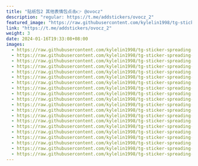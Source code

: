 ```yaml
---
title: "贴纸包2 其他表情包点击👉 @ovocz"
description: "regular: https://t.me/addstickers/ovocz_2"
featured_image: "https://raw.githubusercontent.com/kylelin1998/tg-sticker-spreading-worldwide-images/main/img/8520fbb7-5e4e-42ee-8a5d-bec2009d49e0.jpg"
link: "https://t.me/addstickers/ovocz_2"
weight: 3
date: 2024-01-16T19:33:08+08:00
images:
  - https://raw.githubusercontent.com/kylelin1998/tg-sticker-spreading-worldwide-images/main/img/8520fbb7-5e4e-42ee-8a5d-bec2009d49e0.jpg
  - https://raw.githubusercontent.com/kylelin1998/tg-sticker-spreading-worldwide-images/main/img/e14bf631-6e3e-474e-aa29-13022e07873e.jpg
  - https://raw.githubusercontent.com/kylelin1998/tg-sticker-spreading-worldwide-images/main/img/a739b63b-0a6d-4354-b608-6e1f0da6172d.jpg
  - https://raw.githubusercontent.com/kylelin1998/tg-sticker-spreading-worldwide-images/main/img/a5cae3eb-82a5-4568-8b5a-10527c678dcd.jpg
  - https://raw.githubusercontent.com/kylelin1998/tg-sticker-spreading-worldwide-images/main/img/0bdae2f0-235c-4f2a-9846-9c49e932f008.jpg
  - https://raw.githubusercontent.com/kylelin1998/tg-sticker-spreading-worldwide-images/main/img/575d40f7-aa5a-475d-8d82-d3add3158122.jpg
  - https://raw.githubusercontent.com/kylelin1998/tg-sticker-spreading-worldwide-images/main/img/5199052f-a949-4aa2-ac4d-c8d958e32319.jpg
  - https://raw.githubusercontent.com/kylelin1998/tg-sticker-spreading-worldwide-images/main/img/142fdcfd-32f3-4b3a-af05-dfe3f32af68d.jpg
  - https://raw.githubusercontent.com/kylelin1998/tg-sticker-spreading-worldwide-images/main/img/9aa41138-50f8-4bbd-99f2-8436a4379a7f.jpg
  - https://raw.githubusercontent.com/kylelin1998/tg-sticker-spreading-worldwide-images/main/img/08ea07df-e50e-4bb9-bf88-85d3110897be.jpg
  - https://raw.githubusercontent.com/kylelin1998/tg-sticker-spreading-worldwide-images/main/img/f563054c-b208-4d28-8247-d5a1773ed10b.jpg
  - https://raw.githubusercontent.com/kylelin1998/tg-sticker-spreading-worldwide-images/main/img/2333fe06-df54-4928-bc58-81ca55533b5e.jpg
  - https://raw.githubusercontent.com/kylelin1998/tg-sticker-spreading-worldwide-images/main/img/11e0352a-9fd1-4000-9069-f0c7f76ea3e3.jpg
  - https://raw.githubusercontent.com/kylelin1998/tg-sticker-spreading-worldwide-images/main/img/bd51c9b4-9216-4bc6-ab41-3ecd8c96b3a0.jpg
  - https://raw.githubusercontent.com/kylelin1998/tg-sticker-spreading-worldwide-images/main/img/204e048b-f40f-4193-b1dc-47de1f151c0c.jpg
  - https://raw.githubusercontent.com/kylelin1998/tg-sticker-spreading-worldwide-images/main/img/c13460c0-82a8-4e8d-b798-d62a739930b3.jpg
  - https://raw.githubusercontent.com/kylelin1998/tg-sticker-spreading-worldwide-images/main/img/3f99b26d-3270-4490-b9b0-411a68b29251.jpg
  - https://raw.githubusercontent.com/kylelin1998/tg-sticker-spreading-worldwide-images/main/img/c83973be-4ceb-4619-94e0-54f3a355d2f3.jpg
  - https://raw.githubusercontent.com/kylelin1998/tg-sticker-spreading-worldwide-images/main/img/5a6db6ea-9746-4179-85a1-3916a1b7d7d4.jpg
  - https://raw.githubusercontent.com/kylelin1998/tg-sticker-spreading-worldwide-images/main/img/41e7d953-51d2-4031-bf27-0fae8d19a12d.jpg
---
```

